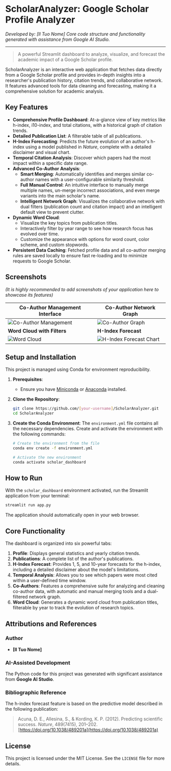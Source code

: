 # ScholarAnalyzer: Google Scholar Profile Analyzer

*Developed by: [Il Tuo Nome]*
*Core code structure and functionality generated with assistance from Google AI Studio.*

---

> A powerful Streamlit dashboard to analyze, visualize, and forecast the academic impact of a Google Scholar profile.

ScholarAnalyzer is an interactive web application that fetches data directly from a Google Scholar profile and provides in-depth insights into a researcher's publication history, citation trends, and collaborative network. It features advanced tools for data cleaning and forecasting, making it a comprehensive solution for academic analysis.

## Key Features

-   **Comprehensive Profile Dashboard**: At-a-glance view of key metrics like h-index, i10-index, and total citations, with a historical graph of citation trends.
-   **Detailed Publication List**: A filterable table of all publications.
-   **H-Index Forecasting**: Predicts the future evolution of an author's h-index using a model published in *Nature*, complete with a detailed disclaimer and visual chart.
-   **Temporal Citation Analysis**: Discover which papers had the most impact within a specific date range.
-   **Advanced Co-Author Analysis**:
    -   **Smart Merging**: Automatically identifies and merges similar co-author names with a user-configurable similarity threshold.
    -   **Full Manual Control**: An intuitive interface to manually merge multiple names, un-merge incorrect associations, and even merge variants into the main scholar's name.
    -   **Intelligent Network Graph**: Visualizes the collaborative network with dual filters (publication count and citation impact) and an intelligent default view to prevent clutter.
-   **Dynamic Word Cloud**:
    -   Visualize the key topics from publication titles.
    -   Interactively filter by year range to see how research focus has evolved over time.
    -   Customize the appearance with options for word count, color scheme, and custom stopwords.
-   **Persistent Data Caching**: Fetched profile data and all co-author merging rules are saved locally to ensure fast re-loading and to minimize requests to Google Scholar.

## Screenshots

*(It is highly recommended to add screenshots of your application here to showcase its features)*

| Co-Author Management Interface                      | Co-Author Network Graph                                 |
| --------------------------------------------------- | ------------------------------------------------------- |
| ![Co-Author Management](path/to/management_image.png) | ![Co-Author Graph](path/to/graph_image.png)             |
| **Word Cloud with Filters**                         | **H-Index Forecast**                                    |
| ![Word Cloud](path/to/wordcloud_image.png)          | ![H-Index Forecast Chart](path/to/forecast_image.png) |

## Setup and Installation

This project is managed using Conda for environment reproducibility.

1.  **Prerequisites**:
    -   Ensure you have [Miniconda](https://docs.conda.io/en/latest/miniconda.html) or [Anaconda](https://www.anaconda.com/products/distribution) installed.

2.  **Clone the Repository**:
    ```bash
    git clone https://github.com/[your-username]/ScholarAnalyzer.git
    cd ScholarAnalyzer
    ```

3.  **Create the Conda Environment**:
    The `environment.yml` file contains all the necessary dependencies. Create and activate the environment with the following commands:
    ```bash
    # Create the environment from the file
    conda env create -f environment.yml

    # Activate the new environment
    conda activate scholar_dashboard
    ```

## How to Run

With the `scholar_dashboard` environment activated, run the Streamlit application from your terminal:

```bash
streamlit run app.py
```

The application should automatically open in your web browser.

## Core Functionality

The dashboard is organized into six powerful tabs:

1.  **Profile**: Displays general statistics and yearly citation trends.
2.  **Publications**: A complete list of the author's publications.
3.  **H-Index Forecast**: Provides 1, 5, and 10-year forecasts for the h-index, including a detailed disclaimer about the model's limitations.
4.  **Temporal Analysis**: Allows you to see which papers were most cited within a user-defined time window.
5.  **Co-Authors**: Features a comprehensive suite for analyzing and cleaning co-author data, with automatic and manual merging tools and a dual-filtered network graph.
6.  **Word Cloud**: Generates a dynamic word cloud from publication titles, filterable by year to track the evolution of research topics.

## Attributions and References

### Author

-   **[Il Tuo Nome]**

### AI-Assisted Development

The Python code for this project was generated with significant assistance from **Google AI Studio**.

### Bibliographic Reference

The h-index forecast feature is based on the predictive model described in the following publication:

> Acuna, D. E., Allesina, S., & Kording, K. P. (2012). Predicting scientific success. *Nature*, 489(7415), 201–202. [https://doi.org/10.1038/489201a](https://doi.org/10.1038/489201a)

## License

This project is licensed under the MIT License. See the `LICENSE` file for more details.
```
